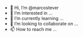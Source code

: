 - 👋 Hi, I’m @marcostever
- 👀 I’m interested in ...
- 🌱 I’m currently learning ...
- 💞️ I’m looking to collaborate on ...
- 📫 How to reach me ...

<!---
marcostever/marcostever is a ✨ special ✨ repository because its `README.md` (this file) appears on your GitHub profile.
You can click the Preview link to take a look at your changes.
--->

